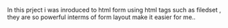 In this prject i was inroduced to html form using html tags 
such as filedset , they are so powerful interms of form layout
make it easier for me..

